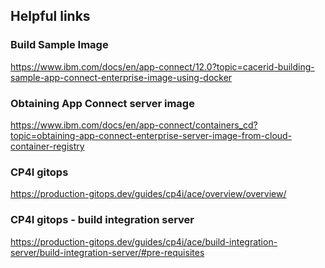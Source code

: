 ## Helpful links
### Build Sample Image
https://www.ibm.com/docs/en/app-connect/12.0?topic=cacerid-building-sample-app-connect-enterprise-image-using-docker
### Obtaining App Connect server image
https://www.ibm.com/docs/en/app-connect/containers_cd?topic=obtaining-app-connect-enterprise-server-image-from-cloud-container-registry
### CP4I gitops
https://production-gitops.dev/guides/cp4i/ace/overview/overview/
### CP4I gitops - build integration server
https://production-gitops.dev/guides/cp4i/ace/build-integration-server/build-integration-server/#pre-requisites